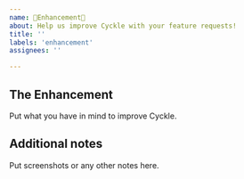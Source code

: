 ```yaml
---
name: 🚀Enhancement🚀
about: Help us improve Cyckle with your feature requests!
title: ''
labels: 'enhancement'
assignees: ''

---
```


## The Enhancement
Put what you have in mind to improve Cyckle.
## Additional notes
Put screenshots or any other notes here.
